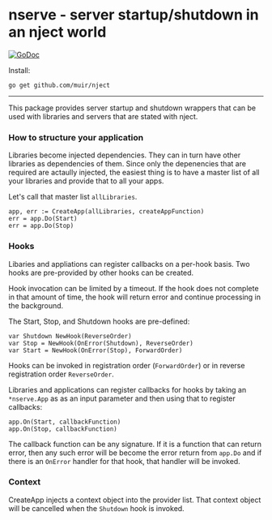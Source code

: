 # nserve - server startup/shutdown in an nject world

[![GoDoc](https://godoc.org/github.com/muir/nject/nserver?status.png)](http://godoc.org/github.com/muir/nject/nserve)

Install:

	go get github.com/muir/nject

---

This package provides server startup and shutdown wrappers that can be used
with libraries and servers that are stated with nject.

### How to structure your application

Libraries become injected dependencies.  They can in turn have other libraries
as dependencies of them.  Since only the depenencies that are required are 
actaully injected, the easiest thing is to have a master list of all your libraries
and provide that to all your apps.

Let's call that master list `allLibraries`.

	app, err := CreateApp(allLibraries, createAppFunction)
	err = app.Do(Start)
	err = app.Do(Stop)

### Hooks

Libaries and appliations can register callbacks on a per-hook basis.  Two hooks
are pre-provided by other hooks can be created.

Hook invocation can be limited by a timeout.  If the hook does not complete in
that amount of time, the hook will return error and continue processing in the
background.

The Start, Stop, and Shutdown hooks are pre-defined:

	var Shutdown NewHook(ReverseOrder)
	var Stop = NewHook(OnError(Shutdown), ReverseOrder)
	var Start = NewHook(OnError(Stop), ForwardOrder)

Hooks can be invoked in registration order (`ForwardOrder`) or in 
reverse registration order `ReverseOrder`.  

Libraries and applications can register callbacks for hooks by taking an
`*nserve.App` as as an input parameter and then using that to register callbacks:

	app.On(Start, callbackFunction)
	app.On(Stop, callbackFunction)

The callback function can be any signature.  If it is a function that can return
error, then any such error will be become the error return from `app.Do` and if
there is an `OnError` handler for that hook, that handler will be invoked.

### Context

CreateApp injects a context object into the provider list.  That context object
will be cancelled when the `Shutdown` hook is invoked.

